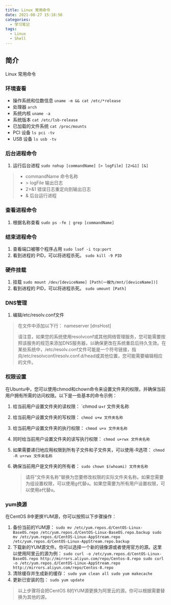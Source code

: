 ```yaml
---
title: Linux 常用命令
date: 2021-08-27 15:18:56
categories:
  - 学习笔记
tags:
  - Linux
  - Shell
---
```


## 简介

Linux 常用命令

<!-- more -->

### 环境查看

- 操作系统和位数信息
  `uname -m && cat /etc/*release`
- 处理器
  `arch`
- 系统内核
  `uname -a`
- 系统版本
  `cat /etc/lsb-release`
- 已加载的文件系统
  `cat /proc/mounts`
- PCI 设备
  `ls pci -tv`
- USB 设备
  `ls usb -tv`

### 后台进程命令

1. 运行后台进程
  `sudo nohup [commandName] [> logFile] [2>&1] [&]`

  > - commandName 命令名称
  > - \> logFile 输出日志
  > - 2>&1 错误日志重定向到输出日志
  > - & 后台运行进程

### 查看进程命令

1. 根据名称查看
  `sudo ps -fe | grep [commandName]`

### 结束进程命令

1. 查看端口被哪个程序占用
  `sudo lsof -i tcp:port`
2. 看到进程的 PID，可以将进程杀死。
  `sudo kill -9 PID`

### 硬件挂载

1. 挂载
  `sudo mount /dev/[deviceName] [Path(一艘为/mnt/[deviceName])]`
1. 看到进程的 PID，可以将进程杀死。
  `sudo umount [Path]`

### DNS管理

1. 编辑/etc/resolv.conf文件

  > 在文件中添加以下行：
  > nameserver [dnsHost]
  >
  > 请注意，如果您的系统使用resolvconf或其他网络管理服务，您可能需要按照该服务的规范来添加DNS服务器，以确保更改在系统重启后持久生效。在某些系统中，/etc/resolv.conf文件可能是一个符号链接，指向/etc/resolvconf/resolv.conf.d/head或其他位置，您可能需要编辑相应的文件。

### 权限设置

在Ubuntu中，您可以使用chmod和chown命令来设置文件夹的权限，并确保当前用户拥有所需的访问权限。以下是一些基本的命令示例：

1. 给当前用户设置文件夹的读权限：
  `chmod u+r 文件夹名称
1. 给当前用户设置文件夹的写权限：
  `chmod u+w 文件夹名称`
1. 给当前用户设置文件夹的执行权限：
  `chmod u+x 文件夹名称`
1. 同时给当前用户设置文件夹的读写执行权限：
  `chmod u+rwx 文件夹名称`
1. 如果需要递归地应用权限到所有子文件和子文件夹，可以使用-R选项：
  `chmod -R u+rwx 文件夹名称`
1. 确保当前用户是文件夹的所有者：
  `sudo chown $(whoami) 文件夹名称`

    > 请将“文件夹名称”替换为您要修改权限的实际文件夹名称。如果您需要为组设置权限，可以使用g代替u。如果您需要为所有用户设置权限，可以使用a代替u。

### yum换源

在CentOS 8中更换YUM源，你可以按照以下步骤操作：

1. 备份当前的YUM源：
  `sudo mv /etc/yum.repos.d/CentOS-Linux-BaseOS.repo /etc/yum.repos.d/CentOS-Linux-BaseOS.repo.backup
  sudo mv /etc/yum.repos.d/CentOS-Linux-AppStream.repo /etc/yum.repos.d/CentOS-Linux-AppStream.repo.backup`
1. 下载新的YUM源文件。你可以选择一个新的镜像源或者使用官方的源。这里以使用阿里云的源为例：
  `sudo curl -o /etc/yum.repos.d/CentOS-Linux-BaseOS.repo http://mirrors.aliyun.com/repo/Centos-8.repo
  sudo curl -o /etc/yum.repos.d/CentOS-Linux-AppStream.repo http://mirrors.aliyun.com/repo/Centos-8.repo`
1. 清除缓存并生成新的缓存：
  `sudo yum clean all
  sudo yum makecache`
1. 更新已安装的包：
  `sudo yum update`

> 以上步骤将会把CentOS 8的YUM源更换为阿里云的源。你可以根据需要替换为其他的源。
